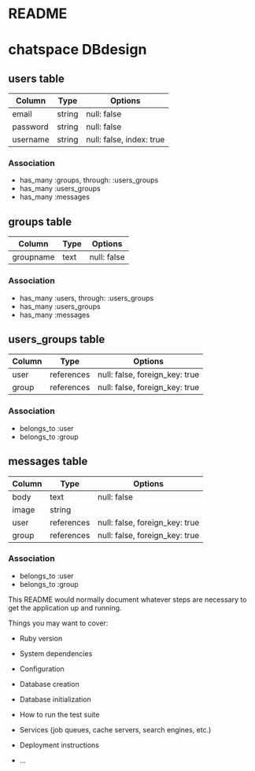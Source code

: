 # README

# chatspace DBdesign
## users table
|Column|Type|Options|
|------|----|-------|
|email|string|null: false|
|password|string|null: false|
|username|string|null: false, index: true|
### Association
- has_many :groups,  through: :users_groups
- has_many :users_groups
- has_many :messages

## groups table
|Column|Type|Options|
|------|----|-------|
|groupname|text|null: false|
### Association
- has_many :users,  through:  :users_groups
- has_many :users_groups
- has_many :messages

## users_groups table
|Column|Type|Options|
|------|----|-------|
|user|references|null: false, foreign_key: true|
|group|references|null: false, foreign_key: true|
### Association
- belongs_to :user
- belongs_to :group

## messages table
|Column|Type|Options|
|------|----|-------|
|body|text|null: false|
|image|string||
|user|references|null: false, foreign_key: true|
|group|references|null: false, foreign_key: true|
### Association
- belongs_to :user
- belongs_to :group


This README would normally document whatever steps are necessary to get the
application up and running.

Things you may want to cover:

* Ruby version

* System dependencies

* Configuration

* Database creation

* Database initialization

* How to run the test suite

* Services (job queues, cache servers, search engines, etc.)

* Deployment instructions

* ...
